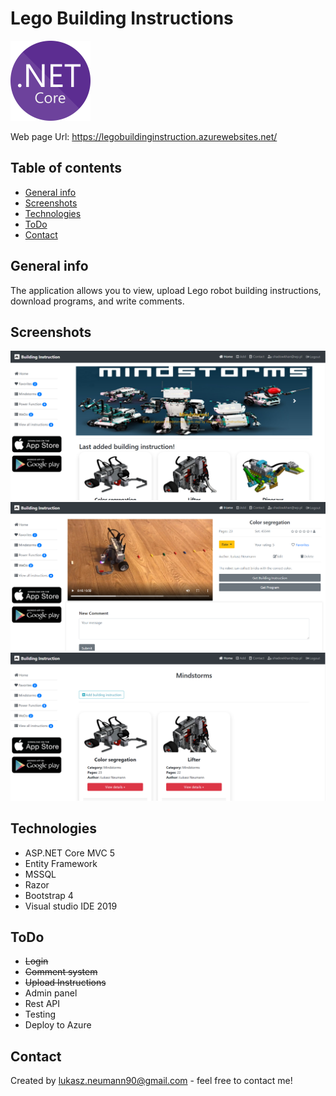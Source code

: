# Lego Building Instructions
![Example screenshot](./aspnetcore.png)

Web page Url: https://legobuildinginstruction.azurewebsites.net/

## Table of contents
* [General info](#general-info)
* [Screenshots](#screenshots)
* [Technologies](#technologies)
* [ToDo](#ToDo)
* [Contact](#contact)

## General info
The application allows you to view, upload Lego robot building instructions, download programs, and write comments.

## Screenshots
![Example screenshot](./Screenshot1.PNG)
![Example screenshot](./Screenshot2.PNG)
![Example screenshot](./Screenshot3.PNG)

## Technologies
- ASP.NET Core MVC 5
- Entity Framework
- MSSQL
- Razor
- Bootstrap 4
- Visual studio IDE 2019


## ToDo
- <strike>Login</strike>
- <strike>Comment system</strike>
- <strike>Upload Instructions</strike>
- Admin panel
- Rest API
- Testing
- Deploy to Azure


## Contact
Created by lukasz.neumann90@gmail.com - feel free to contact me!

